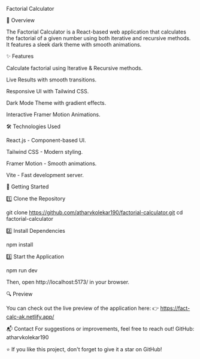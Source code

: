 Factorial Calculator

📌 Overview

The Factorial Calculator is a React-based web application that calculates the factorial of a given number using both iterative and recursive methods. It features a sleek dark theme with smooth animations.

✨ Features

Calculate factorial using Iterative & Recursive methods.

Live Results with smooth transitions.

Responsive UI with Tailwind CSS.

Dark Mode Theme with gradient effects.

Interactive Framer Motion Animations.

🛠️ Technologies Used

React.js - Component-based UI.

Tailwind CSS - Modern styling.

Framer Motion - Smooth animations.

Vite - Fast development server.

🚀 Getting Started

1️⃣ Clone the Repository

git clone https://github.com/atharvkolekar190/factorial-calculator.git
cd factorial-calculator

2️⃣ Install Dependencies

npm install

3️⃣ Start the Application

npm run dev

Then, open http://localhost:5173/ in your browser.

🔍 Preview

You can check out the live preview of the application here:
👉 https://fact-calc-ak.netlify.app/

📬 Contact
For suggestions or improvements, feel free to reach out!
GitHub: atharvkolekar190

⭐ If you like this project, don't forget to give it a star on GitHub!

